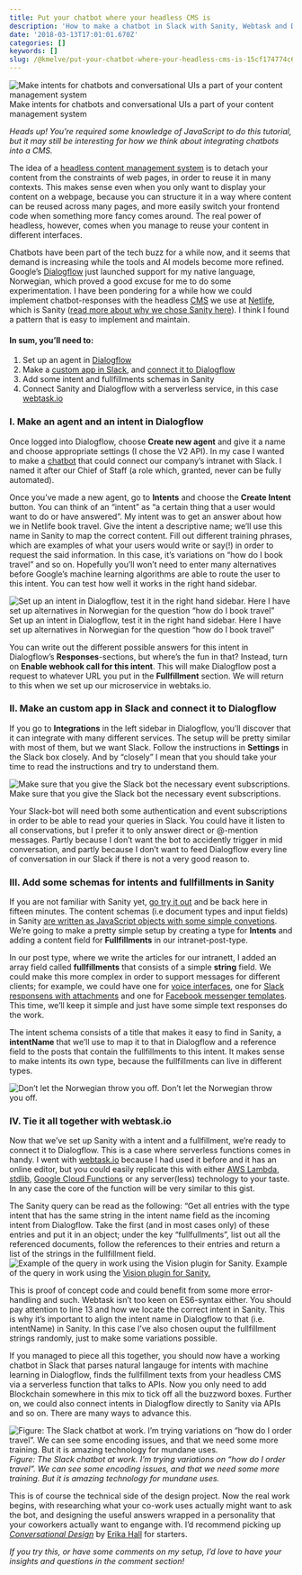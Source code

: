 ```yaml
---
title: Put your chatbot where your headless CMS is
description: 'How to make a chatbot in Slack with Sanity, Webtask and Dialogflow'
date: '2018-03-13T17:01:01.670Z'
categories: []
keywords: []
slug: /@kmelve/put-your-chatbot-where-your-headless-cms-is-15cf174774c6
---
```


![Make intents for chatbots and conversational UIs a part of your content management system](img/1__qO0PKZ3fNVUXv535pvssRA.png)
Make intents for chatbots and conversational UIs a part of your content management system

_Heads up! You’re required some knowledge of JavaScript to do this tutorial, but it may still be interesting for how we think about integrating chatbots into a CMS._

The idea of a [headless content management system](https://en.wikipedia.org/wiki/Headless_CMS) is to detach your content from the constraints of web pages, in order to reuse it in many contexts. This makes sense even when you only want to display your content on a webpage, because you can structure it in a way where content can be reused across many pages, and more easily switch your frontend code when something more fancy comes around. The real power of headless, however, comes when you manage to reuse your content in different interfaces.

Chatbots have been part of the tech buzz for a while now, and it seems that demand is increasing while the tools and AI models become more refined. Google’s [Dialogflow](https://dialogflow.com) just launched support for my native language, Norwegian, which proved a good excuse for me to do some experimentation. I have been pondering for a while how we could implement chatbot-responses with the headless [CMS](https://hackernoon.com/tagged/cms) we use at [Netlife](https://www.netlife.com), which is Sanity ([read more about why we chose Sanity here](https://hackernoon.com/headless-in-love-with-sanity-689960571dc)). I think I found a pattern that is easy to implement and maintain.

#### In sum, you’ll need to:

1.  Set up an agent in [Dialogflow](https://console.dialogflow.com)
2.  Make a [custom app in Slack](https://api.slack.com/apps), and [connect it to Dialogflow](https://dialogflow.com/docs/integrations/slack)
3.  Add some intent and fullfillments schemas in Sanity
4.  Connect Sanity and Dialogflow with a serverless service, in this case [webtask.io](https://webtask.io/make)

### I. Make an agent and an intent in Dialogflow

Once logged into Dialogflow, choose **Create new agent** and give it a name and choose appropriate settings (I chose the V2 API). In my case I wanted to make a [chatbot](https://hackernoon.com/tagged/chatbot) that could connect our company’s intranet with Slack. I named it after our Chief of Staff (a role which, granted, never can be fully automated).

Once you’ve made a new agent, go to **Intents** and choose the **Create Intent** button. You can think of an “intent” as “a certain thing that a user would want to do or have answered”. My intent was to get an answer about how we in Netlife book travel. Give the intent a descriptive name; we’ll use this name in Sanity to map the correct content. Fill out different training phrases, which are examples of what your users would write or say(!) in order to request the said information. In this case, it’s variations on “how do I book travel” and so on. Hopefully you’ll won’t need to enter many alternatives before Google’s machine learning algorithms are able to route the user to this intent. You can test how well it works in the right hand sidebar.

![Set up an intent in Dialogflow, test it in the right hand sidebar. Here I have set up alternatives in Norwegian for the question “how do I book travel”](img/1__oG6aUOiuu10V8vxcbxf8cQ.png)
Set up an intent in Dialogflow, test it in the right hand sidebar. Here I have set up alternatives in Norwegian for the question “how do I book travel”

You can write out the different possible answers for this intent in Dialogflow’s **Responses**\-sections, but where’s the fun in that? Instead, turn on **Enable webhook call for this intent**. This will make Dialogflow post a request to whatever URL you put in the **Fullfillment** section. We will return to this when we set up our microservice in webtaks.io.

### II. Make an custom app in Slack and connect it to Dialogflow

If you go to **Integrations** in the left sidebar in Dialogflow, you’ll discover that it can integrate with many different services. The setup will be pretty similar with most of them, but we want Slack. Follow the instructions in **Settings** in the Slack box closely. And by “closely” I mean that you should take your time to read the instructions and try to understand them.

![Make sure that you give the Slack bot the necessary event subscriptions.](img/1__6CzB0c____Uw8vXt8qBypEAw.png)
Make sure that you give the Slack bot the necessary event subscriptions.

Your Slack-bot will need both some authentication and event subscriptions in order to be able to read your queries in Slack. You could have it listen to all conservations, but I prefer it to only answer direct or @-mention messages. Partly because I don’t want the bot to accidently trigger in mid conversation, and partly because I don’t want to feed Dialogflow every line of conversation in our Slack if there is not a very good reason to.

### III. Add some schemas for intents and fullfillments in Sanity

If you are not familiar with Sanity yet, [go try it out](https://sanity.io) and be back here in fifteen minutes. The content schemas (i.e document types and input fields) in Sanity [are written as JavaScript objects with some simple convetions](https://www.sanity.io/docs/content-studio/the-schema). We’re going to make a pretty simple setup by creating a type for **Intents** and adding a content field for **Fullfillments** in our intranet-post-type.

In our post type, where we write the articles for our intranett, I added an array field called **fullfillments** that consists of a simple **string** field. We could make this more complex in order to support messages for different clients; for example, we could have one for [voice interfaces](https://developers.google.com/actions/reference/ssml), one for [Slack responsens with attachments](https://api.slack.com/docs/messages/builder) and one for [Facebook messenger templates](https://developers.facebook.com/docs/messenger-platform/send-messages/templates). This time, we’ll keep it simple and just have some simple text responses do the work.

The intent schema consists of a title that makes it easy to find in Sanity, a **intentName** that we’ll use to map it to that in Dialogflow and a reference field to the posts that contain the fullfillments to this intent. It makes sense to make intents its own type, because the fullfillments can live in different types.

![Don’t let the Norwegian throw you off.](img/1__16pc7IUHL4yM27aoeFFQVw.png)
Don’t let the Norwegian throw you off.

### IV. Tie it all together with webtask.io

Now that we’ve set up Sanity with a intent and a fullfillment, we’re ready to connect it to Dialogflow. This is a case where serverless functions comes in handy. I went with [webtask.io](https://webtask.io) because I had used it before and it has an online editor, but you could easily replicate this with either [AWS Lambda](https://aws.amazon.com/lambda/), [stdlib](https://stdlib.com/), [Google Cloud Functions](https://cloud.google.com/functions/) or any server(less) technology to your taste. In any case the core of the function will be very similar to this gist.

The Sanity query can be read as the following: “Get all entries with the type intent that has the same string in the intent name field as the incoming intent from Dialogflow. Take the first (and in most cases only) of these entries and put it in an object; under the key “fullfullments”, list out all the referenced documents, follow the references to their entries and return a list of the strings in the fullfillment field.
![Example of the query in work using the [Vision plugin for Sanity.](https://www.npmjs.com/package/@sanity/vision)](img/1__jRrpOoUI5H__cudrso__hngg.png)
Example of the query in work using the [Vision plugin for Sanity.](https://www.npmjs.com/package/@sanity/vision)

This is proof of concept code and could benefit from some more error-handling and such. Webtask isn’t too keen on ES6-syntax either. You should pay attention to line 13 and how we locate the correct intent in Sanity. This is why it’s important to align the intent name in Dialogflow to that (i.e. intentName) in Sanity. In this case I’ve also chosen ouput the fullfillment strings randomly, just to make some variations possible.

If you managed to piece all this together, you should now have a working chatbot in Slack that parses natural langauge for intents with machine learning in Dialogflow, finds the fullfillment texts from your headless CMS via a serverless function that talks to APIs. Now you only need to add Blockchain somewhere in this mix to tick off all the buzzword boxes. Further on, we could also connect intents in Dialogflow directly to Sanity via APIs and so on. There are many ways to advance this.

![_Figure: The Slack chatbot at work. I’m trying variations on “how do I order travel”. We can see some encoding issues, and that we need some more training. But it is amazing technology for mundane uses._](img/1__swOMxqXC0fbL9__sCcJ__8mw.gif)
_Figure: The Slack chatbot at work. I’m trying variations on “how do I order travel”. We can see some encoding issues, and that we need some more training. But it is amazing technology for mundane uses._

This is of course the technical side of the design project. Now the real work begins, with researching what your co-work uses actually might want to ask the bot, and designing the useful answers wrapped in a personality that your coworkers actually want to engange with. I’d recommend picking up [_Conversational Design_](https://abookapart.com/products/conversational-design) by [Erika Hall](https://twitter.com/mulegirl) for starters.

_If you try this, or have some comments on my setup, I’d love to have your insights and questions in the comment section!_